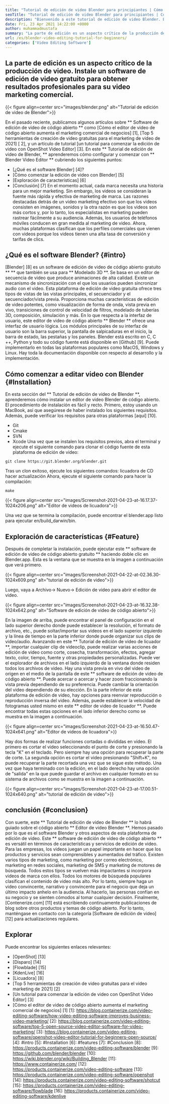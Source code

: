 ```yaml
---
title: "Tutorial de edición de video Blender para principiantes | Cómo funciona" 
seoTitle: "Tutorial de edición de video Blender para principiantes | Cómo funciona" 
description: "Bienvenido a este tutorial de edición de video Blender. Blender es de código abierto, ofrece efectos, animaciones, filtros, vistas previas en vivo y soporte para agregar imágenes." 
date: Fri, 23 Apr 2021 14:22:00 +0000
author: muhammadmustafa
summary: "La parte de edición es un aspecto crítico de la producción de video. Instale un software de edición de video gratuito para obtener resultados profesionales para su video marketing comercial." 
url: /es/blender-video-editing-tutorial-for-beginners/
categories: ['Video Editing Software']
---
```


## La parte de edición es un aspecto crítico de la producción de video. Instale un software de edición de video gratuito para obtener resultados profesionales para su video marketing comercial.

{{< figure align=center src="images/blender.png" alt="Tutorial de edición de video de Blender">}}

En el pasado reciente, publicamos algunos artículos sobre ** Software de edición de video de código abierto ** como [Cómo el editor de video de código abierto aumenta el marketing comercial de negocios] [1], [Top 5 herramientas de creación de video gratuitas para el marketing de video de 2021] [ 2], y un artículo de tutorial [un tutorial para comenzar la edición de video con OpenShot Video Editor] [3]. En este ** Tutorial de edición de video de Blender, ** aprenderemos cómo configurar y comenzar con ** Blender Video Editor ** cubriendo los siguientes puntos:
  * [¿Qué es el software Blender] [4]?
  * [Cómo comenzar la edición de video con Blender] [5]
  * [Exploración de características] [6]
  * [Conclusión] [7]
En el momento actual, cada marca necesita una historia para un mejor marketing. Sin embargo, los videos se consideran la fuente más rápida y efectiva de marketing de marca. Las razones destacadas detrás de un video marketing efectivo son que los videos consisten en imágenes, sonidos y la otra razón es que los videos son más cortos y, por lo tanto, los especialistas en marketing pueden rastrear fácilmente a su audiencia. Además, los usuarios de teléfonos móviles conducen en gran medida al marketing de video. Ahora, muchas plataformas clasifican que los perfiles comerciales que vienen con videos porque los videos tienen una alta tasa de conversión y tarifas de clics.

## ¿Qué es el software Blender? {#intro}
[Blender] [8] es un software de edición de video de código abierto gratuito ** ** que también se usa para ** Modelado 3D **. Se basa en un editor de secuencia de video que produce animaciones de alta calidad. Existe un mecanismo de sincronización con el que los usuarios pueden sincronizar audio con el video. Esta plataforma de edición de video gratuita ofrece tres tipos de vistas de las vistas principales, el secuenciador y el secuenciador/vista previa. Proporciona muchas características de edición de video potentes, como visualización de forma de onda, vista previa en vivo, transiciones de control de velocidad de filtros, modelado de tuberías 3D, composición, simulación y más.
En lo que respecta a la interfaz de usuario, este editor de video de código abierto ** Blender ** ofrece una interfaz de usuario lógica. Los módulos principales de su interfaz de usuario son la barra superior, la pantalla de salpicaduras en el inicio, la barra de estado, las pestañas y los paneles. Blender está escrito en C, C ++, Python y todo su código fuente está disponible en [Github] [9]. Puede implementarlo en todas las plataformas populares como MacOS, Windows y Linux. Hay toda la documentación disponible con respecto al desarrollo y la implementación.

## Cómo comenzar a editar video con Blender {#Installation}
En esta sección del ** Tutorial de edición de video de Blender **, aprenderemos cómo instalar un editor de video Blender de código abierto. El procedimiento de instalación es fácil y recto. Primero, estoy usando un MacBook, así que asegúrese de haber instalado los siguientes requisitos. Además, puede verificar los requisitos para otras plataformas [aquí] [10].
  * Git
  * Cmake
  * SVN
  * Xcode
Una vez que se instalen los requisitos previos, abra el terminal y ejecute el siguiente comando para clonar el código fuente de esta plataforma de edición de video:
```
git clone https://git.blender.org/blender.git
```
Tras un clon exitoso, ejecute los siguientes comandos:
licuadora de CD
hacer actualización
Ahora, ejecute el siguiente comando para hacer la compilación:
```
make
```

{{< figure align=center src="images/Screenshot-2021-04-23-at-16.17.37-1024x206.png" alt="Editor de videos de licuadora">}}

Una vez que se termina la compilación, puede encontrar el blender.app listo para ejecutar en/build_darwin/bin.

## Exploración de características {#Feature}
Después de completar la instalación, puede ejecutar este ** software de edición de video de código abierto gratuito ** haciendo doble clic en Blender.app. Esta es la ventana que se muestra en la imagen a continuación que verá primero.

{{< figure align=center src="images/Screenshot-2021-04-22-at-02.36.30-1024x609.png" alt="tutorial de edición de video">}}

Luego, vaya a Archivo-> Nuevo-> Edición de video para abrir el editor de video.

{{< figure align=center src="images/Screenshot-2021-04-23-at-16.32.38-1024x642.png" alt="Software de edición de video de código abierto">}}

En la imagen de arriba, puede encontrar el panel de configuración en el lado superior derecho donde puede establecer la resolución, el formato de archivo, etc., puede soltar/importar sus videos en el lado superior izquierdo y la línea de tiempo en la parte inferior donde puede organizar sus clips de video/audio.
Avanzando en este ** Tutorial de edición de video de licuador **, importar cualquier clip de videoclip, puede realizar varias acciones de edición de video como corte, cosecha, transformación, efectos, agregar texto, color, tiempo, fuente y otras propiedades personalizadas. Puede ver el explorador de archivos en el lado izquierdo de la ventana donde residen todos los archivos de video. Hay una vista previa en vivo del video de origen en el medio de la pantalla de este ** software de edición de video de código abierto **. Puede acercar o acercar y hacer zoom fraccionando la vista previa dependiendo de su preferencia. Puede cambiar la orientación del video dependiendo de su elección. En la parte inferior de esta plataforma de edición de video, hay opciones para reenviar reproducción o reproducción inversa del video. Además, puede establecer la velocidad de fotogramas usted mismo en este ** editor de video de licuador **. Puede encontrar todas estas opciones en el lado inferior derecho como se muestra en la imagen a continuación.

{{< figure align=center src="images/Screenshot-2021-04-23-at-16.50.47-1024x641.png" alt="Editor de videos de licuadora">}}

Hay dos formas de realizar funciones cortadas o divididas en video. El primero es cortar el video seleccionando el punto de corte y presionando la tecla "K" en el teclado. Pero siempre hay una opción para recuperar la parte de corte. La segunda opción es cortar el video presionando "Shift+K", no puede recuperar la parte recortada una vez que se sigue este método. Una vez que haya terminado con la edición, en el lado derecho hay una opción de "salida" en la que puede guardar el archivo en cualquier formato en su sistema de archivos como se muestra en la imagen a continuación.

{{< figure align=center src="images/Screenshot-2021-04-23-at-17.00.51-1024x640.png" alt="tutorial de edición de video">}}


## conclusión {#conclusion}
Con suerte, este ** Tutorial de edición de video de Blender ** lo habrá guiado sobre el código abierto ** Editor de video Blender **. Hemos pasado por lo que es el software Blender y otros aspectos de esta plataforma de edición de video. Este ** software de edición de video de código abierto ** es versátil en términos de características y servicios de edición de video. Para las empresas, los videos juegan un papel importante en hacer que los productos y servicios sean comprensibles y aumentados del tráfico. Existen varios tipos de marketing, como marketing por correo electrónico, marketing en redes sociales, marketing de SMS y marketing de motores de búsqueda. Todos estos tipos se vuelven más impactantes si incorpora videos de marca con ellos. Todos los motores de búsqueda populares clasifican el contenido de video más alto. Por lo tanto, siempre haga un video convincente, narrativo y convincente para el negocio que deja un último impacto anhelo en la audiencia. Al hacerlo, las personas confían en su negocio y se sienten cómodos al tomar cualquier decisión.
Finalmente, [Contenerize.com] [11] está escribiendo continuamente publicaciones de blog sobre otros productos y temas de código abierto. Por lo tanto, manténgase en contacto con la categoría [Software de edición de video] [12] para actualizaciones regulares.

## Explorar
Puede encontrar los siguientes enlaces relevantes:
  * [OpenShot] [13]
  * [Disparo] [14]
  * [Flowblade] [15]
  * [KdenLive] [16]
  * [Licuadora] [8]
  * [Top 5 herramientas de creación de video gratuitas para el video marketing de 2021] [2]
  * [Un tutorial para comenzar la edición de video con OpenShot Video Editor] [3]
  * [Cómo el editor de video de código abierto aumenta el marketing comercial de negocios] [1]
[1]: https://blog.containerize.com/video-editing-software/how-video-editing-software-improves-business-video-marketing/
[2]: https://blog.containerize.com/video-editing-software/top-5-open-source-video-editor-software-for-video-marketing/
[3]: https://blog.containerize.com/video-editing-software/openshot-video-editor-tutorial-for-beginners-open-source/
[4]: #intro
[5]: #Installation
[6]: #features
[7]: #Conclusion
[8]: https://products.containerize.com/video-editing-software/blender
[9]: https://github.com/blender/blender
[10]: https://wiki.blender.org/wiki/Building_Blender
[11]: https://www.containerize.com/
[12]: https://products.containerize.com/video-editing-software
[13]: https://products.containerize.com/video-editing-software/openshot
[14]: https://products.containerize.com/video-editing-software/shotcut
[15]: https://products.containerize.com/video-editing-software/flowblade
[16]: https://products.containerize.com/video-editing-software/kdenlive
